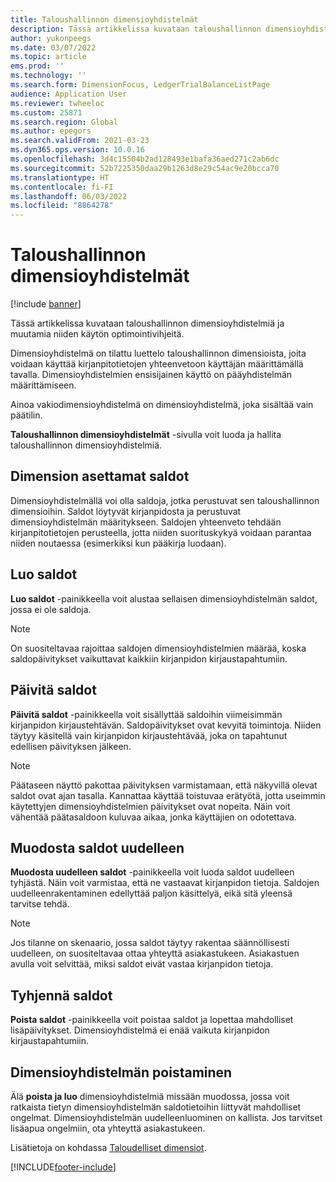 ```yaml
---
title: Taloushallinnon dimensioyhdistelmät
description: Tässä artikkelissa kuvataan taloushallinnon dimensioyhdistelmiä ja muutamia niiden käytön optimointivihjeitä.
author: yukonpeegs
ms.date: 03/07/2022
ms.topic: article
ems.prod: ''
ms.technology: ''
ms.search.form: DimensionFocus, LedgerTrialBalanceListPage
audience: Application User
ms.reviewer: twheeloc
ms.custom: 25871
ms.search.region: Global
ms.author: epegors
ms.search.validFrom: 2021-03-23
ms.dyn365.ops.version: 10.0.16
ms.openlocfilehash: 3d4c15504b2ad128493e1bafa36aed271c2ab6dc
ms.sourcegitcommit: 52b7225350daa29b1263d8e29c54ac9e20bcca70
ms.translationtype: HT
ms.contentlocale: fi-FI
ms.lasthandoff: 06/03/2022
ms.locfileid: "8864278"
---
```

# <a name="financial-dimension-sets"></a>Taloushallinnon dimensioyhdistelmät

[!include [banner](../includes/banner.md)]

Tässä artikkelissa kuvataan taloushallinnon dimensioyhdistelmiä ja muutamia niiden käytön optimointivihjeitä.

Dimensioyhdistelmä on tilattu luettelo taloushallinnon dimensioista, joita voidaan käyttää kirjanpitotietojen yhteenvetoon käyttäjän määrittämällä tavalla. Dimensioyhdistelmien ensisijainen käyttö on pääyhdistelmän määrittämiseen.

Ainoa vakiodimensioyhdistelmä on dimensioyhdistelmä, joka sisältää vain päätilin.

**Taloushallinnon dimensioyhdistelmät** -sivulla voit luoda ja hallita taloushallinnon dimensioyhdistelmiä.

## <a name="dimension-set-balances"></a>Dimension asettamat saldot

Dimensioyhdistelmällä voi olla saldoja, jotka perustuvat sen taloushallinnon dimensioihin. Saldot löytyvät kirjanpidosta ja perustuvat dimensioyhdistelmän määritykseen. Saldojen yhteenveto tehdään kirjanpitotietojen perusteella, jotta niiden suorituskykyä voidaan parantaa niiden noutaessa (esimerkiksi kun pääkirja luodaan).

## <a name="create-balances"></a>Luo saldot

**Luo saldot** -painikkeella voit alustaa sellaisen dimensioyhdistelmän saldot, jossa ei ole saldoja.

> [!NOTE]
> On suositeltavaa rajoittaa saldojen dimensioyhdistelmien määrää, koska saldopäivitykset vaikuttavat kaikkiin kirjanpidon kirjaustapahtumiin.

## <a name="update-balances"></a>Päivitä saldot

**Päivitä saldot** -painikkeella voit sisällyttää saldoihin viimeisimmän kirjanpidon kirjaustehtävän. Saldopäivitykset ovat kevyitä toimintoja. Niiden täytyy käsitellä vain kirjanpidon kirjaustehtävää, joka on tapahtunut edellisen päivityksen jälkeen.

> [!NOTE]
> Päätaseen näyttö pakottaa päivityksen varmistamaan, että näkyvillä olevat saldot ovat ajan tasalla. Kannattaa käyttää toistuvaa erätyötä, jotta useimmin käytettyjen dimensioyhdistelmien päivitykset ovat nopeita. Näin voit vähentää päätasaldoon kuluvaa aikaa, jonka käyttäjien on odotettava.

## <a name="rebuild-balances"></a>Muodosta saldot uudelleen

**Muodosta uudelleen saldot** -painikkeella voit luoda saldot uudelleen tyhjästä. Näin voit varmistaa, että ne vastaavat kirjanpidon tietoja. Saldojen uudelleenrakentaminen edellyttää paljon käsittelyä, eikä sitä yleensä tarvitse tehdä.

> [!NOTE]
> Jos tilanne on skenaario, jossa saldot täytyy rakentaa säännöllisesti uudelleen, on suositeltavaa ottaa yhteyttä asiakastukeen. Asiakastuen avulla voit selvittää, miksi saldot eivät vastaa kirjanpidon tietoja.

## <a name="clear-balances"></a>Tyhjennä saldot

**Poista saldot** -painikkeella voit poistaa saldot ja lopettaa mahdolliset lisäpäivitykset. Dimensioyhdistelmä ei enää vaikuta kirjanpidon kirjaustapahtumiin.

## <a name="delete-a-dimension-set"></a>Dimensioyhdistelmän poistaminen

Älä **poista ja luo** dimensioyhdistelmiä missään muodossa, jossa voit ratkaista tietyn dimensioyhdistelmän saldotietoihin liittyvät mahdolliset ongelmat. Dimensioyhdistelmän uudelleenluominen on kallista. Jos tarvitset lisäapua ongelmiin, ota yhteyttä asiakastukeen. 


Lisätietoja on kohdassa [Taloudelliset dimensiot](financial-dimensions.md).

[!INCLUDE[footer-include](../../includes/footer-banner.md)]
